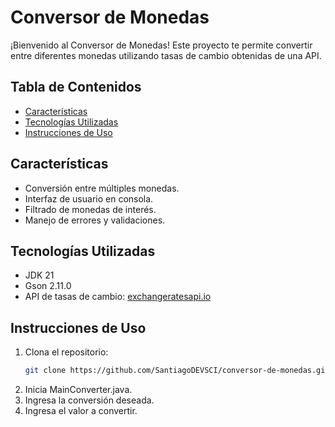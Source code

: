 # Conversor de Monedas  

¡Bienvenido al Conversor de Monedas! Este proyecto te permite convertir entre diferentes monedas utilizando tasas de cambio obtenidas de una API.
## Tabla de Contenidos  
- [Características](#características)  
- [Tecnologías Utilizadas](#tecnologías-utilizadas)  
- [Instrucciones de Uso](#instrucciones-de-uso)  

## Características  
- Conversión entre múltiples monedas.  
- Interfaz de usuario en consola.  
- Filtrado de monedas de interés.  
- Manejo de errores y validaciones.  

## Tecnologías Utilizadas  
- JDK 21  
- Gson 2.11.0  
- API de tasas de cambio: [exchangeratesapi.io](https://exchangeratesapi.io/)

## Instrucciones de Uso  
1. Clona el repositorio:  
   ```bash  
   git clone https://github.com/SantiagoDEVSCI/conversor-de-monedas.git
2. Inicia MainConverter.java.
3. Ingresa la conversión deseada.
4. Ingresa el valor a convertir.
